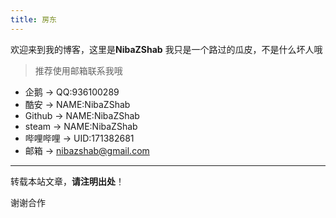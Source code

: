 ```yaml
---
title: 房东
---
```


欢迎来到我的博客，这里是**NibaZShab**
我只是一个路过的瓜皮，不是什么坏人哦

> 推荐使用邮箱联系我哦
>>  
- 企鹅 -> QQ:936100289
- 酷安 -> NAME:NibaZShab
- Github -> NAME:NibaZShab
- steam -> NAME:NibaZShab
- 哔哩哔哩 -> UID:171382681
- 邮箱 -> nibazshab@gmail.com

---

转载本站文章，**请注明出处**！

谢谢合作
